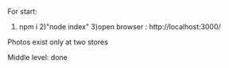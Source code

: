 For start: 
1) npm i
2)"node index"
3)open browser : http://localhost:3000/

Photos exist only at two stores

Middle level: done
